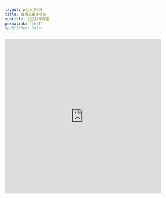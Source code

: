 ```yaml
---
layout: page_FCDS
title: 台灣真菌多樣性
subtitle: 公民科學調查
permalink: "test"
#published: false
---
```

<iframe referrerpolicy="no-referrer-when-downgrade" height="500" width="100%" style="border:none;" src="https://script.google.com/macros/s/AKfycbygAVG5bH-KSH0v38EZ4ZKqggGiYm6XY56cL0GXCkGH3u9yK7ShAjo8abtgcqHnL9t75Q/exec"></iframe>

